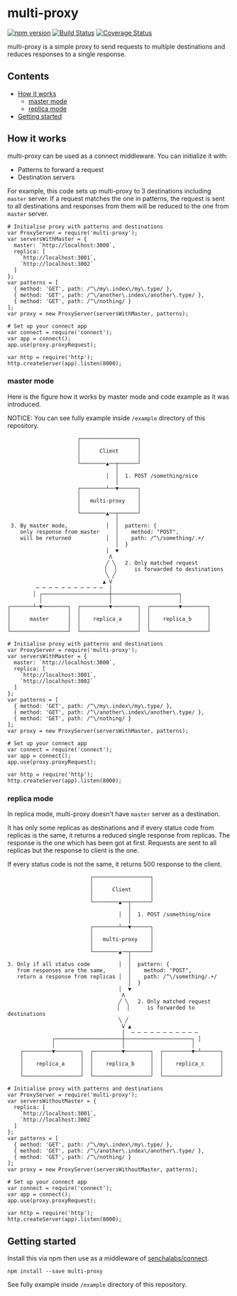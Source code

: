 multi-proxy
==========

[![npm version](https://badge.fury.io/js/multi-proxy.svg)](https://badge.fury.io/js/multi-proxy) [![Build Status](https://travis-ci.org/mookjp/multi-proxy.svg)](https://travis-ci.org/mookjp/multi-proxy) [![Coverage Status](https://coveralls.io/repos/mookjp/multi-proxy/badge.svg?branch=master&service=github)](https://coveralls.io/github/mookjp/multi-proxy?branch=master)

multi-proxy is a simple proxy to send requests to multiple destinations and
reduces responses to a single response.

<!-- START doctoc generated TOC please keep comment here to allow auto update -->
<!-- DON'T EDIT THIS SECTION, INSTEAD RE-RUN doctoc TO UPDATE -->
## Contents

- [How it works](#how-it-works)
  - [master mode](#master-mode)
  - [replica mode](#replica-mode)
- [Getting started](#getting-started)

<!-- END doctoc generated TOC please keep comment here to allow auto update -->


## How it works

multi-proxy can be used as a connect middleware. You can initialize it with:

* Patterns to forward a request
* Destination servers

For example, this code sets up multi-proxy to 3 destinations including `master` server. 
If a request matches the one in patterns, the request is sent to all
destinations and responses from them will be reduced to the one from `master` server.

```
# Initialise proxy with patterns and destinations
var ProxyServer = require('multi-proxy');
var serversWithMaster = {
  master: `http://localhost:3000`,
  replica: [
    `http://localhost:3001`,
    `http://localhost:3002`
  ]
};
var patterns = [
  { method: 'GET', path: /^\/my\.index\/my\.type/ },
  { method: 'GET', path: /^\/another\.index\/another\.type/ },
  { method: 'GET', path: /^\/nothing/ }
];
var proxy = new ProxyServer(serversWithMaster, patterns);

# Set up your connect app
var connect = require('connect');
var app = connect();
app.use(proxy.proxyRequest);

var http = require('http');
http.createServer(app).listen(8000);
```

### master mode

Here is the figure how it works by master mode and code example as it was introduced.

NOTICE: You can see fully example inside `/example` directory of this repository.

```
                      ┌──────────────────┐
                      │                  │
                      │      Client      │
                      │                  │
                      └────────▲──┬──────┘
                                  │
                               │  │  1. POST /something/nice
                                  │
                      ┌────────┴──▼──────┐
                      │                  │
                      │   multi-proxy    │
                      │                  │
                      └────────▲──┬──────┘
                                  │
 3. By master mode,            │  │  pattern: {
    only response from master     │    method: "POST",
    will be returned           │  │    path: /^\/something/.+/
                                  │  }
                               │  ▼
                                Λ
                               ╱ ╲   2. Only matched request
                              ▕   ▏     is forwarded to destinations
                               ╲ ╱
                              ▲ V
         ─ ─ ─ ─ ─ ─ ─ ─ ─ ─ ─  │
        │ ┌─────────────────────┼─────────────────────┐
          │                     │                     │
┌───────┴─▼────────┐  ┌─────────▼────────┐  ┌─────────▼────────┐
│                  │  │                  │  │                  │
│      master      │  │    replica_a     │  │    replica_b     │
│                  │  │                  │  │                  │
└──────────────────┘  └──────────────────┘  └──────────────────┘
```

```
# Initialise proxy with patterns and destinations
var ProxyServer = require('multi-proxy');
var serversWithMaster = {
  master: `http://localhost:3000`,
  replica: [
    `http://localhost:3001`,
    `http://localhost:3002`
  ]
};
var patterns = [
  { method: 'GET', path: /^\/my\.index\/my\.type/ },
  { method: 'GET', path: /^\/another\.index\/another\.type/ },
  { method: 'GET', path: /^\/nothing/ }
];
var proxy = new ProxyServer(serversWithMaster, patterns);

# Set up your connect app
var connect = require('connect');
var app = connect();
app.use(proxy.proxyRequest);

var http = require('http');
http.createServer(app).listen(8000);
```

### replica mode

In replica mode, multi-proxy doesn't have `master` server as a destination.

It has only some replicas as destinations and if every status code from replicas is the same,
it returns a reduced single response from replicas. The response is the one which has been got at first.
Requests are sent to all replicas but the response to client is the one.

If every status code is not the same, it returns 500 response to the client.

```
                          ┌──────────────────┐
                          │                  │
                          │      Client      │
                          │                  │
                          └────────▲──┬──────┘
                                      │
                                   │  │  1. POST /something/nice
                                      │
                          ┌────────┴──▼──────┐
                          │                  │
                          │   multi-proxy    │
                          │                  │
                          └────────▲──┬──────┘
                                      │
3. Only if all status code         │  │  pattern: {
   from responses are the same,       │    method: "POST",
   return a response from replicas │  │    path: /^\/something/.+/
                                      │  }
                                   │  ▼
                                    Λ
                                   ╱ ╲   2. Only matched request
                                  ▕   ▏     is forwarded to destinations
                                   ╲ ╱
                                    V ▲
                                    │  ─ ─ ─ ─ ─ ─ ─ ─ ─ ─ ─
              ┌─────────────────────┼─────────────────────┐ │
              │                     │                     │
    ┌─────────▼────────┐  ┌─────────▼────────┐  ┌─────────▼─┴──────┐
    │                  │  │                  │  │                  │
    │    replica_a     │  │    replica_b     │  │    replica_c     │
    │                  │  │                  │  │                  │
    └──────────────────┘  └──────────────────┘  └──────────────────┘
```

```
# Initialise proxy with patterns and destinations
var ProxyServer = require('multi-proxy');
var serversWithoutMaster = {
  replica: [
    `http://localhost:3001`,
    `http://localhost:3002`
  ]
};
var patterns = [
  { method: 'GET', path: /^\/my\.index\/my\.type/ },
  { method: 'GET', path: /^\/another\.index\/another\.type/ },
  { method: 'GET', path: /^\/nothing/ }
];
var proxy = new ProxyServer(serversWithoutMaster, patterns);

# Set up your connect app
var connect = require('connect');
var app = connect();
app.use(proxy.proxyRequest);

var http = require('http');
http.createServer(app).listen(8000);
```

## Getting started

Install this via npm then use as a middleware of [senchalabs/connect](https://github.com/senchalabs/connect).

```
npm install --save multi-proxy
```

See fully example inside `/example` directory of this repository.
